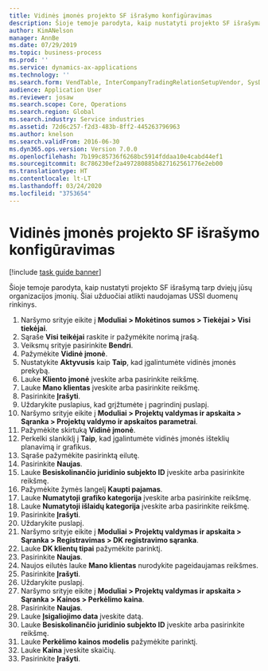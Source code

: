 ```yaml
---
title: Vidinės įmonės projekto SF išrašymo konfigūravimas
description: Šioje temoje parodyta, kaip nustatyti projekto SF išrašymą tarp dviejų jūsų organizacijos įmonių.
author: KimANelson
manager: AnnBe
ms.date: 07/29/2019
ms.topic: business-process
ms.prod: ''
ms.service: dynamics-ax-applications
ms.technology: ''
ms.search.form: VendTable, InterCompanyTradingRelationSetupVendor, SysDataAreaSelectLookup, ProjParameters, ProjPosting, ProjTransferPrice
audience: Application User
ms.reviewer: josaw
ms.search.scope: Core, Operations
ms.search.region: Global
ms.search.industry: Service industries
ms.assetid: 72d6c257-f2d3-483b-8ff2-445263796963
ms.author: knelson
ms.search.validFrom: 2016-06-30
ms.dyn365.ops.version: Version 7.0.0
ms.openlocfilehash: 7b199c85736f6268bc5914fddaa10e4cabd44ef1
ms.sourcegitcommit: 8c786230ef2a497280885b827162561776e2eb00
ms.translationtype: HT
ms.contentlocale: lt-LT
ms.lasthandoff: 03/24/2020
ms.locfileid: "3753654"
---
```

# <a name="configure-intercompany-project-invoicing"></a>Vidinės įmonės projekto SF išrašymo konfigūravimas

[!include [task guide banner](../../includes/task-guide-banner.md)]

Šioje temoje parodyta, kaip nustatyti projekto SF išrašymą tarp dviejų jūsų organizacijos įmonių. Šiai užduočiai atlikti naudojamas USSI duomenų rinkinys.

1. Naršymo srityje eikite į **Moduliai > Mokėtinos sumos > Tiekėjai > Visi tiekėjai**.
2. Sąraše **Visi teikėjai** raskite ir pažymėkite norimą įrašą.
3. Veiksmų srityje pasirinkite **Bendri**.
4. Pažymėkite **Vidinė įmonė**.
5. Nustatykite **Aktyvusis** kaip **Taip**, kad įgalintumėte vidinės įmonės prekybą.
6. Lauke **Kliento įmonė** įveskite arba pasirinkite reikšmę.
7. Lauke **Mano klientas** įveskite arba pasirinkite reikšmę.
8. Pasirinkite **Įrašyti**.
9. Uždarykite puslapius, kad grįžtumėte į pagrindinį puslapį.
10. Naršymo srityje eikite į **Moduliai > Projektų valdymas ir apskaita > Sąranka > Projektų valdymo ir apskaitos parametrai**.
11. Pažymėkite skirtuką **Vidinė įmonė**.
12. Perkelki slankiklį į **Taip**, kad įgalintumėte vidinės įmonės išteklių planavimą ir grafikus.
13. Sąraše pažymėkite pasirinktą eilutę.
14. Pasirinkite **Naujas**.
15. Lauke **Besiskolinančio juridinio subjekto ID** įveskite arba pasirinkite reikšmę.
16. Pažymėkite žymės langelį **Kaupti pajamas**.
17. Lauke **Numatytoji grafiko kategorija** įveskite arba pasirinkite reikšmę.
18. Lauke **Numatytoji išlaidų kategorija** įveskite arba pasirinkite reikšmę.
19. Pasirinkite **Įrašyti**.
20. Uždarykite puslapį.
21. Naršymo srityje eikite į **Moduliai > Projektų valdymas ir apskaita > Sąranka > Registravimas > DK registravimo sąranka**.
22. Lauke **DK klientų tipai** pažymėkite parinktį.
23. Pasirinkite **Naujas**.
24. Naujos eilutės lauke **Mano klientas** nurodykite pageidaujamas reikšmes.
25. Pasirinkite **Įrašyti**.
26. Uždarykite puslapį.
27. Naršymo srityje eikite į **Moduliai > Projektų valdymas ir apskaita > Sąranka > Kainos > Perkėlimo kaina**.
28. Pasirinkite **Naujas**.
29. Lauke **Įsigaliojimo data** įveskite datą.
30. Lauke **Besiskolinančio juridinio subjekto ID** įveskite arba pasirinkite reikšmę.
31. Lauke **Perkėlimo kainos modelis** pažymėkite parinktį.
32. Lauke **Kaina** įveskite skaičių.
33. Pasirinkite **Įrašyti**.


